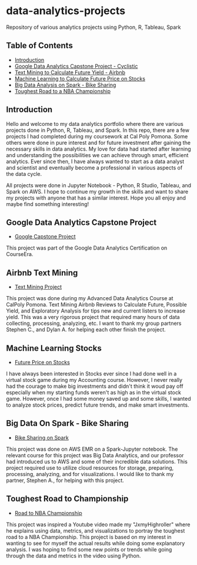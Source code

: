 # data-analytics-projects
Repository of various analytics projects using Python, R, Tableau, Spark


## Table of Contents
- [Introduction](#introduction)
- [Google Data Analytics Capstone Project - Cyclistic](#google-data-analytics-capstone-project)
- [Text Mining to Calculate Future Yield - Airbnb](#airbnb-text-mining)
- [Machine Learning to Calculate Future Price on Stocks](#machine-learning-stocks)
- [Big Data Analysis on Spark - Bike Sharing](#big-data-on-spark---bike-sharing)
- [Toughest Road to a NBA Championship](#toughest-road-to-championship)



## Introduction
Hello and welcome to my data analytics portfolio where there are various projects done in Python, R, Tableau, and Spark. In this repo, there are a few projects I had completed during my coursework at Cal Poly Pomona. Some others were done in pure interest and for future investment after gaining the necessary skills in data analytics. My love for data had started after learning and understanding the possibilities we can achieve through smart, efficient analytics. Ever since then, I have always wanted to start as a data analyst and scientist and eventually become a professional in various aspects of the data cycle.

All projects were done in Jupyter Notebook -  Python, R Studio, Tableau, and Spark on AWS. I hope to continue my growth in the skills and want to share my projects with anyone that has a similar interest. Hope you all enjoy and maybe find something interesting!


## Google Data Analytics Capstone Project
 - [Google Capstone Project](https://github.com/minjaesong92/data-analytics-projects/tree/main/google-capstone-project)


 This project was part of the Google Data Analytics Certification on CourseEra.

## Airbnb Text Mining
 - [Text Mining Project](https://github.com/minjaesong92/data-analytics-projects/tree/main/text-mining-project)


 This project was done during my Advanced Data Analytics Course at CalPoly Pomona. Text Mining Airbnb Reviews to Calculate Future, Possible Yield, and
 Exploratory Analysis for tips new and current listers to increase yield. This was a very rigorous project that required many hours of data collecting,     processing, analyzing, etc.
 I want to thank my group partners Stephen C., and Dylan A. for helping each other finish the project.

## Machine Learning Stocks
 - [Future Price on Stocks](https://github.com/minjaesong92/data-analytics-projects/tree/main/ml-stock-price)


I have always been interested in Stocks ever since I had done well in a virtual stock game during my Accounting course. However, I never really had the 
courage to make big investments and didn't think it woud pay off especially when my starting funds weren't as high as in the virtual stock game. However,
once I had some money saved up and some skills, I wanted to analyze stock prices, predict future trends, and make smart investments.

## Big Data On Spark - Bike Sharing
 - [Bike Sharing on Spark](https://github.com/minjaesong92/data-analytics-projects/tree/main/bike-sharing-spark)


This project was done on AWS EMR on a Spark-Jupyter notebook. The relevant course for this project was Big Data Analytics, and our professor had
introduced us to AWS and some of their incredible data solutions. This project required use to utilize cloud resources for storage, preparing, processing, analyzing, and for visualizations. I would like to thank my partner, Stephen A., for helping with this project.

## Toughest Road to Championship
 - [Road to NBA Championship]()


 This project was inspired a Youtube video made my "JxmyHighroller" where he explains using data, metrics, and visualizations to portray the toughest road to a NBA Championship. This project is based on my interest in wanting to see for myself the actual results while doing some explanatory analysis. I was hoping to find some new points or trends while going through the data and metrics in the video using Python. 




